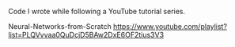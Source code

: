 Code I wrote while following a YouTube tutorial series.

Neural-Networks-from-Scratch
https://www.youtube.com/playlist?list=PLQVvvaa0QuDcjD5BAw2DxE6OF2tius3V3
